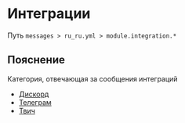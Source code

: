 # Интеграции
Путь `messages > ru_ru.yml > module.integration.*`

## Пояснение
Категория, отвечающая за сообщения интеграций
- [Дискорд](/en/messages/ru_ru/module/integration/discord/)
- [Телеграм](/en/messages/ru_ru/module/integration/telegram/)
- [Твич](/en/messages/ru_ru/module/integration/twitch/)